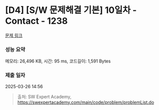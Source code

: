 # [D4] [S/W 문제해결 기본] 10일차 - Contact - 1238 

[문제 링크](https://swexpertacademy.com/main/code/problem/problemDetail.do?contestProbId=AV15B1cKAKwCFAYD) 

### 성능 요약

메모리: 26,496 KB, 시간: 95 ms, 코드길이: 1,591 Bytes

### 제출 일자

2025-03-26 14:56



> 출처: SW Expert Academy, https://swexpertacademy.com/main/code/problem/problemList.do
